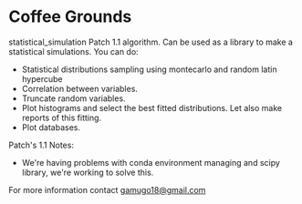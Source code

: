 # Coffee Grounds
statistical_simulation Patch 1.1 algorithm. Can be used as a library to make a statistical simulations. You can do:

- Statistical distributions sampling using montecarlo and random latin hypercube
- Correlation between variables.
- Truncate random variables.
- Plot histograms and select the best fitted distributions. Let also make reports of this fitting.
- Plot databases.

Patch's 1.1 Notes:
- We're having problems with conda environment managing and scipy library, we're working to solve this.

For more information contact gamugo18@gmail.com
